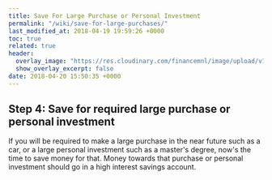 ```yaml
---
title: Save For Large Purchase or Personal Investment
permalink: "/wiki/save-for-large-purchases/"
last_modified_at: 2018-04-19 19:59:26 +0000
toc: true
related: true
header:
  overlay_image: "https://res.cloudinary.com/financemnl/image/upload/v1524808231/Header%20Images/pexels-photo-982102.jpg"
  show_overlay_excerpt: false
date: 2018-04-20 15:50:35 +0000
---
```

## Step 4: Save for required large purchase or personal investment

If you will be required to make a large purchase in the near future such as a car, or a large personal investment such as a master's degree, now's the time to save money for that. Money towards that purchase or personal investment should go in a high interest savings account.
